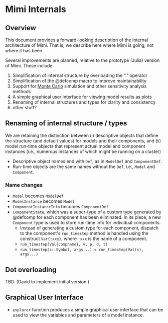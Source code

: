 # Mimi Internals

## Overview

This document provides a forward-looking description of the internal architecture of Mimi. That is, we describe here where Mimi is going, not where it has been.

Several improvements are planned, relative to the prototype (Julia) version of Mimi. These include:

1. Simplification of internal structure by overloading the "." operator
2. Simplification of the @defcomp macro to improve maintainability
3. Support for [Monte Carlo](montecarlo.html) simulation and other sensitivity analysis methods
4. A simple graphical user interface for viewing model results as plots
5. Renaming of internal structures and types for clarity and consistency
6. other stuff?

## Renaming of internal structure / types
We are retaining the distinction between (i) descriptive objects that define the structure (and default values) for models and their components, and (ii) model run-time objects that represent actual model and component instances (i.e., numerous instances of which might be running on a cluster)

* Descriptive object names end with ```Def```, as in ```ModelDef``` and ```ComponentDef```.
* Run-time objects are the same names without the ```Def```, i.e., ```Model``` and ```Component```.

### Name changes
* ```Model``` becomes ```ModelDef```
* ```ModelInstance``` becomes ```Model```
* ```ComponentInstanceInfo``` becomes ```ComponentDef```
* ```ComponentState```, which was a super-type of a custom type generated by @defcomp for each component has been eliminated. In its place, a new ```Component``` type is used to store run-time info for individual components.
  * Instead of generating a custom type for each component, dispatch to the component's ```run_timestep``` method is handled using the construct ```Var{:xxx}```, where ```:xxx``` is the name of a component.
  * ```run_timestep(Val{compname}, v, p, d, t)```
  * ```run_timestep(s::Symbol, args...) = run_timestep(Val(s), args...)```

## Dot overloading
TBD. (David to implement initial version.)

## Graphical User Interface
* ````explorer```` function produces a simple graphical user interface that can be used to view the variables and
parameters of a model instance.

